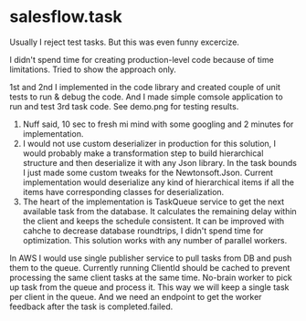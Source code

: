 # salesflow.task
Usually I reject test tasks. But this was even funny excercize.

I didn't spend time for creating production-level code because of time limitations. Tried to show the approach only.

1st and 2nd I implemented in the code library and created couple of unit tests to run & debug the code. And I made simple comsole application to run and test 3rd task code. See demo.png for testing results.


1. Nuff said, 10 sec to fresh mi mind with some googling and 2 minutes for implementation.
2. I would not use custom deserializer in production for this solution, I would probably make a transformation step to build hierarchical structure and then deserialize it with any Json library. In the task bounds I just made some custom tweaks for the Newtonsoft.Json. Current implementation would deserialize any kind of hierarchical items if all the items have corresponding classes for deserialization.
3. The heart of the implementation is TaskQueue service to get the next available task from the database. It calculates the remaining delay within the client and keeps the schedule consistent. It can be improved with cahche to decrease database roundtrips, I didn't spend time for optimization. This solution works with any number of parallel workers.

In AWS I would use single publisher service to pull tasks from DB and push them to the queue. Currently running ClientId should be cached to prevent processing the same client tasks at the same time. No-brain worker to pick up task from the queue and process it. This way we will keep a single task per client in the queue. And we need an endpoint to get the worker feedback after the task is completed.failed.